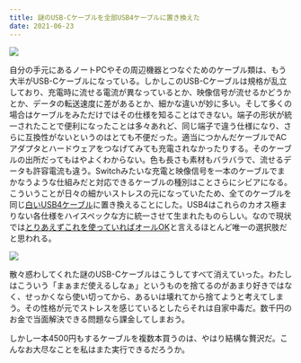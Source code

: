 ```yaml
---
title: 謎のUSB-Cケーブルを全部USB4ケーブルに置き換えた
date: 2021-06-23
---
```


![](https://source.unsplash.com/QM9yzAoX-GQ/1600x1000)

自分の手元にあるノートPCやその周辺機器とつなぐためのケーブル類は、もう大半がUSB-Cケーブルになっている。しかしこのUSB-Cケーブルは規格が乱立しており、充電時に流せる電流が異なっているとか、映像信号が流せるかどうかとか、データの転送速度に差があるとか、細かな違いが妙に多い。そして多くの場合はケーブルをみただけではその仕様を知ることはできない。端子の形状が統一されたことで便利になったことは多々あれど、同じ端子で違う仕様になり、さらに互換性がないというのはとても不便だった。適当につかんだケーブルでACアダプタとハードウェアをつなげてみても充電されなかったりする。そのケーブルの出所だってもはやよくわからない。色も長さも素材もバラバラで、流せるデータも許容電流も違う。Switchみたいな充電と映像信号を一本のケーブルでまかなうような仕組みだと対応できるケーブルの種別はことさらにシビアになる。こういうことが日々の細かいストレスの元になっていたため、全てのケーブルを同じ[白いUSB4ケーブル](https://www.yodobashi.com/product/100000001005882655/)に置き換えることにした。USB4はこれらのカオス極まりない各仕様をハイスペックな方に統一させて生まれたものらしい。なので現状では[とりあえずこれを使っていればオールOK](https://www.elecom.co.jp/pickup/contents/00061/)と言えるほとんど唯一の選択肢だと思われる。

![](https://img.xar.sh/i-p9SbN9M-X2.jpg)

散々惑わしてくれた謎のUSB-Cケーブルはこうしてすべて消えていった。わたしはこういう「まぁまだ使えるしなぁ」というものを捨てるのがあまり好きではなく、せっかくなら使い切ってから、あるいは壊れてから捨てようと考えてしまう。その性格が元でストレスを感じているとしたらそれは自家中毒だ。数千円のお金で当面解決できる問題なら課金してしまおう。

しかし一本4500円もするケーブルを複数本買うのは、やはり結構な贅沢だ。こんなお大尽なことを私はまた実行できるだろうか。
